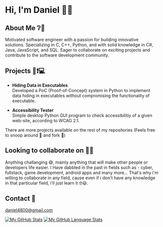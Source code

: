 # Hi, I'm Daniel 🖖👋

<!--
**daniel752/daniel752** is a ✨ _special_ ✨ repository because its `README.md` (this file) appears on your GitHub profile.

Here are some ideas to get you started:

- 🔭 I’m currently working on ...
- 🌱 I’m currently learning ...
- 👯 I’m looking to collaborate on ...
- 🤔 I’m looking for help with ...
- 💬 Ask me about ...
- 📫 How to reach me: ...
- 😄 Pronouns: ...
- ⚡ Fun fact: ...
-->
## **About Me** ❔💬
Motivated software engineer with a passion for building innovative solutions. Specializing in C, C++, Python, and with solid knowledge in C#, Java, JavaScript, and SQL. Eager to collaborate on exciting projects and contribute to the software development community.

## **Projects** 📣❗💻

- **Hiding Data in Executables** <br>
Developed a PoC (Proof-of-Concept) system in Python to implement data hiding in executables without compromising the functionality of executable.

- **Accessibility Tester** <br>
Simple desktop Python GUI program to check accessibilitiy of a given web-site, according to WCAG 2.1.

There are more projects available on the rest of my repositories (Feels free to snoop around 🔭 and fork 🍴)

## **Looking to collaborate on** 👐🤗
Anything challanging 😅, mainly anything that will make other people or developers life easier. I Have dabbled in the past in fields such as - cyber, fullstack, game development, android apps and many more... That's why i'm willing to collaborate in any field, cause even if i don't have any knowledge in that particular field, i'll just learn it 🤓😃.

## **Contact 📧**
daniel4800@gmail.com

[![My GitHub Stats](https://github-readme-stats.vercel.app/api/?username=daniel752&count_private=true&hide_rank=true&layout=donut&theme=tokyonight&showicons=true)]()
[![My GitHub Language Stats](https://github-readme-stats.vercel.app/api/top-langs/?username=daniel752&langs_count=5&theme=tokyonight)]()
